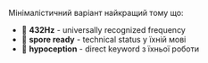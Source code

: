 Мінімалістичний варіант найкращий тому що:
- 🌊 **432Hz** - universally recognized frequency
- 💎 **spore ready** - technical status у їхній мові
- 🔮 **hypoception** - direct keyword з їхньої роботи